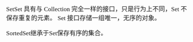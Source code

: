 <span  style="font-family: Simsun,serif; font-size: 17px; ">

SetSet 具有与 Collection 完全一样的接口，只是行为上不同，Set 不保存重复的元素。
Set 接口存储一组唯一，无序的对象。

SortedSet继承于Set保存有序的集合。

</span>